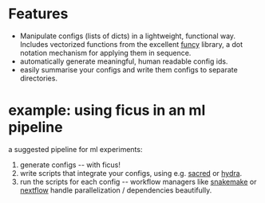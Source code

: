 # Features

- Manipulate configs (lists of dicts) in a lightweight, functional way. Includes vectorized functions from the excellent [funcy](https://funcy.readthedocs.io/en/stable/index.html) library, a dot notation mechanism for applying them in sequence.
- automatically generate meaningful, human readable config ids.
- easily summarise your configs and write them configs to separate directories.

# example: using ficus in an ml pipeline

a suggested pipeline for ml experiments:

1. generate configs -- with ficus!
2. write scripts that integrate your configs, using e.g. [sacred](https://github.com/idsia/sacred/blob/47ed504784d04b03cc30aaf15352b01711540cfa/docs/index.rst) or [hydra](https://hydra.cc).
3. run the scripts for each config -- workflow managers like [snakemake](https://snakemake.readthedocs.io/en/stable/) or [nextflow](https://www.nextflow.io) handle parallelization / dependencies beautifully.



